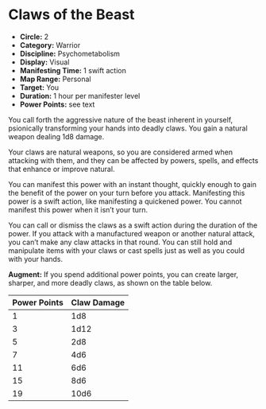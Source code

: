 # Claws of the Beast

- **Circle:** 2
- **Category:** Warrior
- **Discipline:** Psychometabolism
- **Display:** Visual
- **Manifesting Time:** 1 swift action
- **Map Range:** Personal
- **Target:** You
- **Duration:** 1 hour per manifester level
- **Power Points:** see text

You call forth the aggressive nature of the beast inherent in yourself, psionically transforming your hands into deadly claws. You gain a natural weapon dealing 1d8 damage.

Your claws are natural weapons, so you are considered armed when attacking with them, and they can be affected by powers, spells, and effects that enhance or improve natural.

You can manifest this power with an instant thought, quickly enough to gain the benefit of the power on your turn before you attack. Manifesting this power is a swift action, like manifesting a quickened power. You cannot manifest this power when it isn’t your turn.

You can call or dismiss the claws as a swift action during the duration of the power. If you attack with a manufactured weapon or another natural attack, you can’t make any claw attacks in that round. You can still hold and manipulate items with your claws or cast spells just as well as you could with your hands.

**Augment:** If you spend additional power points, you can create larger, sharper, and more deadly claws, as shown on the table below.

| Power Points | Claw Damage |
| ---          | ---         |
| 1            | 1d8         |
| 3            | 1d12        |
| 5            | 2d8         |
| 7            | 4d6         |
| 11           | 6d6         |
| 15           | 8d6         |
| 19           | 10d6        |
